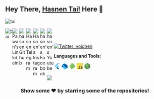 ## Hey There, [Hasnen Tai!](https://youtube.com/trendingcodes) Here 👋

<p align="left"> <img src="https://komarev.com/ghpvc/?username=hasnentai&label=Views&color=green&style=plastic" alt="tai" /> </p>

<a href="https://twitter.com/voidnen">
  <img align="left" alt="tai" width="22px" src="https://cdn.jsdelivr.net/npm/simple-icons@v3/icons/twitter.svg" />
</a>
<a href="https://www.linkedin.com/in/hasnen-tai-7b143b143">
  <img align="left" alt="Pawan's Linkdein" width="22px" src="https://cdn.jsdelivr.net/npm/simple-icons@v3/icons/linkedin.svg" />
</a>
<a href="https://github.com/hasnentai">
  <img align="left" alt="hasnen Github" width="22px" src="https://cdn.jsdelivr.net/npm/simple-icons@v3/icons/github.svg" />
</a>
<a href="https://t.me/hasnentai">
  <img align="left" alt="Hasnen Telegram" width="22px" src="https://cdn.jsdelivr.net/npm/simple-icons@v3/icons/telegram.svg" />
</a>
<a href="https://www.instagram.com/_void_nen_/">
  <img align="left" alt="Hasnen's Instagram" width="22px" src="https://cdn.jsdelivr.net/npm/simple-icons@v3/icons/instagram.svg" />
</a>
<a href="https://www.facebook.com/hasnen.tai">
  <img align="left" alt="hasnen's Facebook" width="22px" src="https://cdn.jsdelivr.net/npm/simple-icons@v3/icons/facebook.svg" />
</a>
<a href="https://www.youtube.com/trendingcodes/">
  <img align="left" alt="hasnen's Youtube" width="22px" src="https://cdn.jsdelivr.net/npm/simple-icons@v3/icons/youtube.svg" />
</a>

<br/>
<br/>


[![Twitter: voidnen](https://img.shields.io/twitter/follow/voidnen?style=social)](https://twitter.com/voidnen)




**Languages and Tools:**  

<code><img height="20" src="https://raw.githubusercontent.com/github/explore/80688e429a7d4ef2fca1e82350fe8e3517d3494d/topics/flutter/flutter.png"></code>
<code><img height="20" src="https://raw.githubusercontent.com/github/explore/80688e429a7d4ef2fca1e82350fe8e3517d3494d/topics/dart/dart.png"></code>
<code><img height="20" src="https://raw.githubusercontent.com/github/explore/80688e429a7d4ef2fca1e82350fe8e3517d3494d/topics/android/android.png"></code>
<code><img height="20" src="https://raw.githubusercontent.com/github/explore/80688e429a7d4ef2fca1e82350fe8e3517d3494d/topics/javascript/javascript.png"></code>
<code><img height="20" src="https://raw.githubusercontent.com/github/explore/80688e429a7d4ef2fca1e82350fe8e3517d3494d/topics/nodejs/nodejs.png"></code>    

<a href="https://github.com/">
  <img align="center" src="https://github-readme-stats.vercel.app/api/top-langs/?username=hasnentai&theme=light&hide_langs_below=1" />
</a>



<div align="center">

### Show some ❤️ by starring some of the repositories!

</div>
